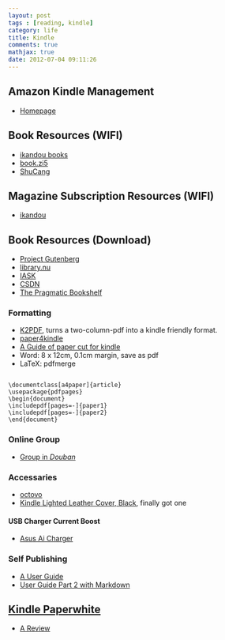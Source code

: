 ```yaml
---
layout: post
tags : [reading, kindle]
category: life
title: Kindle
comments: true
mathjax: true
date: 2012-07-04 09:11:26
---
```


## Amazon Kindle Management

+ [Homepage](https://www.amazon.com/gp/digital/fiona/manage?ie=UTF8&ref_=sa_menu_myk3&#All)

<!--more-->

## Book Resources (WIFI)

+ [ikandou books](http://ikandou.com)    
+ [book.zi5](http://book.zi5.me)    
+ [ShuCang](http://shucang.org/web)

## Magazine Subscription Resources (WIFI)

+ [ikandou](http://ikandou.com/popular)

## Book Resources (Download)

+ [Project Gutenberg](http://www.gutenberg.org/)    
+ [library.nu](http://library.nu/)    
+ [IASK](http://ishare.iask.sina.com.cn/)    
+ [CSDN](http://download.csdn.net/)   
+ [The Pragmatic Bookshelf](http://pragprog.com/titles)    

### Formatting

+ [K2PDF](http://www.willus.com/k2pdfopt/), turns a two-column-pdf into a kindle friendly format.    
+ [paper4kindle](http://gatherlight.info/blog/?p=1638#comment-183)    
+ [A Guide of paper cut for kindle](http://note1day.com/2012/01/briss-pdfscissors-pdfill-pdfcrop/)    
+ Word: 8 x 12cm, 0.1cm margin, save as pdf    
+ LaTeX: pdfmerge    

<pre><code class="latex">
\documentclass[a4paper]{article}
\usepackage{pdfpages}
\begin{document}
\includepdf[pages=-]{paper1}
\includepdf[pages=-]{paper2}
\end{document}
</code></pre>

### Online Group

+ [Group in _Douban_](http://www.douban.com/group/ereading/)

### Accessaries

+ [octovo](http://www.octovo.com/)
+ [Kindle Lighted Leather Cover, Black](http://www.amazon.com/gp/product/B003DZ165W), finally got one

#### USB Charger Current Boost

+ [Asus Ai Charger](http://event.asus.com/mb/2010/ai_charger/)

### Self Publishing

+ [A User Guide](http://www.bit-101.com/blog/?p=3475)    
+ [User Guide Part 2 with Markdown](http://www.bit-101.com/blog/?p=3502)    

## [Kindle Paperwhite](http://www.amazon.com/gp/product/B008GEKXUO)

+ [A Review](http://www.chiphell.com/thread-581727-1-1.html)
